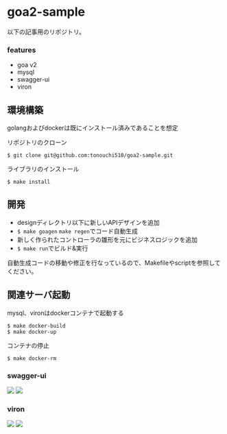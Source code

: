 # goa2-sample

以下の記事用のリポジトリ。

### features
- goa v2
- mysql
- swagger-ui
- viron

## 環境構築
golangおよびdockerは既にインストール済みであることを想定

リポジトリのクローン

```
$ git clone git@github.com:tonouchi510/goa2-sample.git
```

ライブラリのインストール
```
$ make install
```

## 開発
- designディレクトリ以下に新しいAPIデザインを追加
- `$ make goagen` `make regen`でコード自動生成
- 新しく作られたコントローラの雛形を元にビジネスロジックを追加
- `$ make run`でビルド&実行

自動生成コードの移動や修正を行なっているので、Makefileやscriptを参照してください。

## 関連サーバ起動
mysql、vironはdockerコンテナで起動する

```
$ make docker-build
$ make docker-up
```

コンテナの停止
```
$ make docker-rm
```

### swagger-ui
<img src="https://github.com/tonouchi510/goa2-sample/blob/master/readme/swagger-ui-1.png" >

<img src="https://github.com/tonouchi510/goa2-sample/blob/master/readme/swagger-ui-2.png" >

### viron
<img src="https://github.com/tonouchi510/goa2-sample/blob/master/readme/viron_dashboard.png" >

<img src="https://github.com/tonouchi510/goa2-sample/blob/master/readme/viron_adminscreen.png" >
